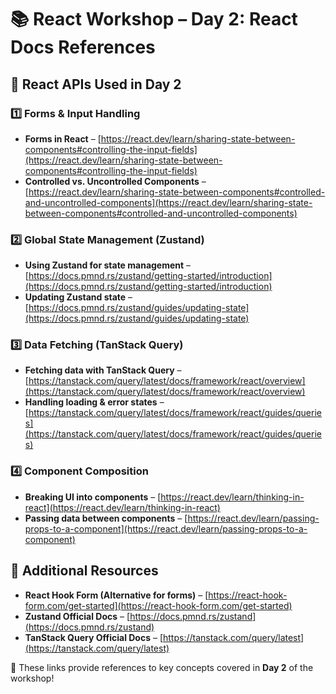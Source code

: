 # 📚 React Workshop – Day 2: React Docs References

## 📝 React APIs Used in Day 2

### 1️⃣ Forms & Input Handling
- **Forms in React** – [https://react.dev/learn/sharing-state-between-components#controlling-the-input-fields](https://react.dev/learn/sharing-state-between-components#controlling-the-input-fields)
- **Controlled vs. Uncontrolled Components** – [https://react.dev/learn/sharing-state-between-components#controlled-and-uncontrolled-components](https://react.dev/learn/sharing-state-between-components#controlled-and-uncontrolled-components)

### 2️⃣ Global State Management (Zustand)
- **Using Zustand for state management** – [https://docs.pmnd.rs/zustand/getting-started/introduction](https://docs.pmnd.rs/zustand/getting-started/introduction)
- **Updating Zustand state** – [https://docs.pmnd.rs/zustand/guides/updating-state](https://docs.pmnd.rs/zustand/guides/updating-state)

### 3️⃣ Data Fetching (TanStack Query)
- **Fetching data with TanStack Query** – [https://tanstack.com/query/latest/docs/framework/react/overview](https://tanstack.com/query/latest/docs/framework/react/overview)
- **Handling loading & error states** – [https://tanstack.com/query/latest/docs/framework/react/guides/queries](https://tanstack.com/query/latest/docs/framework/react/guides/queries)

### 4️⃣ Component Composition
- **Breaking UI into components** – [https://react.dev/learn/thinking-in-react](https://react.dev/learn/thinking-in-react)
- **Passing data between components** – [https://react.dev/learn/passing-props-to-a-component](https://react.dev/learn/passing-props-to-a-component)

## 🔗 Additional Resources
- **React Hook Form (Alternative for forms)** – [https://react-hook-form.com/get-started](https://react-hook-form.com/get-started)
- **Zustand Official Docs** – [https://docs.pmnd.rs/zustand](https://docs.pmnd.rs/zustand)
- **TanStack Query Official Docs** – [https://tanstack.com/query/latest](https://tanstack.com/query/latest)

📌 These links provide references to key concepts covered in **Day 2** of the workshop!


